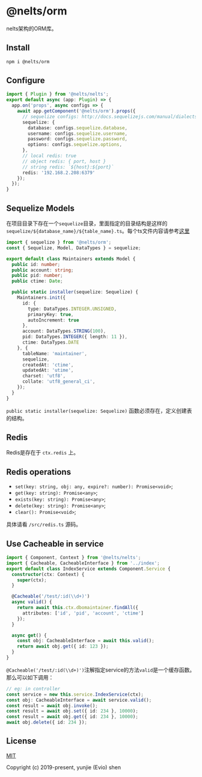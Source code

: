 # @nelts/orm

nelts架构的ORM库。

## Install

```bash
npm i @nelts/orm
```

## Configure

```ts
import { Plugin } from '@nelts/nelts';
export default async (app: Plugin) => {
  app.on('props', async configs => {
    await app.getComponent('@nelts/orm').props({
      // sequelize configs: http://docs.sequelizejs.com/manual/dialects.html
      sequelize: {
        database: configs.sequelize.database,
        username: configs.sequelize.username,
        password: configs.sequelize.password,
        options: configs.sequelize.options,
      },
      // local redis: true
      // object redis: { port, host }
      // string redis: `${host}:${port}`
      redis: '192.168.2.208:6379'
    });
  });
}
```

## Sequelize Models

在项目目录下存在一个`sequelize`目录，里面指定的目录结构是这样的 `sequelize/${database_name}/${table_name}.ts`。每个ts文件内容请参考[这里](http://docs.sequelizejs.com/manual/typescript.html)

```ts
import { sequelize } from '@nelts/orm';
const { Sequelize, Model, DataTypes } = sequelize;

export default class Maintainers extends Model {
  public id: number;
  public account: string;
  public pid: number;
  public ctime: Date;

  public static installer(sequelize: Sequelize) {
    Maintainers.init({
      id: {
        type: DataTypes.INTEGER.UNSIGNED,
        primaryKey: true,
        autoIncrement: true
      },
      account: DataTypes.STRING(100),
      pid: DataTypes.INTEGER({ length: 11 }),
      ctime: DataTypes.DATE
    }, {
      tableName: 'maintainer',
      sequelize,
      createdAt: 'ctime',
      updatedAt: 'utime',
      charset: 'utf8',
      collate: 'utf8_general_ci',
    });
  }
}
```

`public static installer(sequelize: Sequelize)` 函数必须存在，定义创建表的结构。

## Redis

Redis是存在于 `ctx.redis` 上。

## Redis operations

- `set(key: string, obj: any, expire?: number): Promise<void>`;
- `get(key: string): Promise<any>`;
- `exists(key: string): Promise<any>`;
- `delete(key: string): Promise<any>`;
- `clear(): Promise<void>`;

具体请看 `/src/redis.ts` 源码。

## Use Cacheable in service

```ts
import { Component, Context } from '@nelts/nelts';
import { Cacheable, CacheableInterface } from '../index';
export default class IndexService extends Component.Service {
  constructor(ctx: Context) {
    super(ctx);
  }

  @Cacheable('/test/:id(\\d+)')
  async valid() {
    return await this.ctx.dbomaintainer.findAll({
      attributes: ['id', 'pid', 'account', 'ctime']
    });
  }

  async get() {
    const obj: CacheableInterface = await this.valid();
    return await obj.get({ id: 123 });
  }
}
```

`@Cacheable('/test/:id(\\d+)')`注解指定service的方法`valid`是一个缓存函数。那么可以如下调用：

```ts
// eg: in controller
const service = new this.service.IndexService(ctx);
const obj: CacheableInterface = await service.valid();
const result = await obj.invoke();
const result = await obj.set({ id: 234 }, 10000);
const result = await obj.get({ id: 234 }, 10000);
await obj.delete({ id: 234 });
```

## License

[MIT](http://opensource.org/licenses/MIT)

Copyright (c) 2019-present, yunjie (Evio) shen

